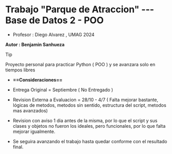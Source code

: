 # Trabajo "Parque de Atraccion" --- Base de Datos 2 - POO

- Profesor : Diego Alvarez , UMAG 2024

**Autor : Benjamin Sanhueza**

>[!tip]
> Proyecto personal para practicar Python ( POO ) y se avanzara solo en tiempos libres

- **==Consideraciones==**
  
- Entrega Original = Septiembre ( No Entregado )
- Revision Externa a Evaluacion = 28/10 - 4/7 ( Falta mejorar bastante, lógicas de metodos, metodos sin sentido, estructura del script, metodos mas avanzados)
- Revision con aviso 1 dia antes de la misma, por lo que el script y sus clases y objetos no fueron los ideales, pero funcionales, por lo que falta mejorar igualmente.
- Se seguira avanzando el trabajo hasta quedar conforme con el resultado final.
